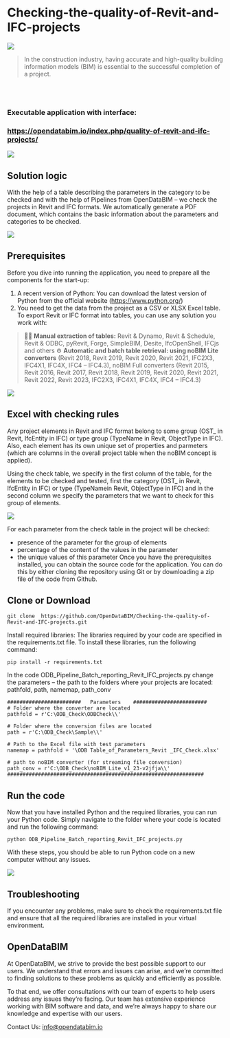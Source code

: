 # Checking-the-quality-of-Revit-and-IFC-projects

![](https://opendatabim.io/wp-content/uploads/2023/02/projects-data-2.gif)

> In the construction industry, having accurate and high-quality building information models (BIM) is essential to the successful completion of a project. 

<br></br>
### Executable application with interface:
### https://opendatabim.io/index.php/quality-of-revit-and-ifc-projects/

![](https://opendatabim.io/wp-content/uploads/2023/02/UicheckUP.png)


## Solution logic
With the help of a table describing the parameters in the category to be checked and with the help of Pipelines from OpenDataBIM – we check the projects in Revit and IFC formats. We automatically generate a PDF document, which contains the basic information about the parameters and categories to be checked.

![](https://opendatabim.io/wp-content/uploads/2023/02/Solution-Check-Data-Revit-IFC.gif)

## Prerequisites

Before you dive into running the application, you need to prepare all the components for the start-up:
1.  A recent version of Python: You can download the latest version of Python from the official website (https://www.python.org/)
2. You need to get the data from the project as a CSV or XLSX Excel table. To export Revit or IFC format into tables, you can use any solution you work with:

> 👨‍💻 **Manual extraction of tables:**
Revit & Dynamo, Revit & Schedule, Revit & ODBC, pyRevit, Forge, SimpleBIM, Desite, IfcOpenShell, IFCjs and others
> ⚙️ **Automatic and batch table retrieval: using noBIM Lite converters** (Revit 2018, Revit 2019, Revit 2020, Revit 2021, IFC2X3, IFC4X1, IFC4X, IFC4 – IFC4.3), noBIM Full converters (Revit 2015, Revit 2016, Revit 2017, Revit 2018, Revit 2019, Revit 2020, Revit 2021, Revit 2022, Revit 2023, IFC2X3, IFC4X1, IFC4X, IFC4 – IFC4.3)

![](https://opendatabim.io/wp-content/uploads/2023/02/github.com-OpenDataBIM-5.gif)

## Excel with checking rules
Any project elements in Revit and IFC format belong to some group (OST_ in Revit, IfcEntity in IFC) or type group (TypeName in Revit, ObjectType in IFC). Also, each element has its own unique set of properties and parmeters (which are columns in the overall project table when the noBIM concept is applied).

Using the check table, we specify in the first column of the table, for the elements to be checked and tested, first the category (OST_ in Revit, IfcEntity in IFC) or type (TypeNamein Revit, ObjectType in IFC) and in the second column we specify the parameters that we want to check for this group of elements.

![](https://opendatabim.io/wp-content/uploads/2023/02/Excel-Check-Revit-IFC-Project.gif)

For each parameter from the check table in the project will be checked:
- presence of the parameter for the group of elements
- percentage of the content of the values in the parameter
- the unique values of this parameter
Once you have the prerequisites installed, you can obtain the source code for the application. You can do this by either cloning the repository using Git or by downloading a zip file of the code from Github.

## Clone or Download



    git clone  https://github.com/OpenDataBIM/Checking-the-quality-of-Revit-and-IFC-projects.git

Install required libraries: The libraries required by your code are specified in the requirements.txt file. To install these libraries, run the following command:




    pip install -r requirements.txt

In the code ODB_Pipeline_Batch_reporting_Revit_IFC_projects.py change the parameters – the path to the folders where your projects are located: pathfold, path, namemap, path_conv




    ########################   Parameters    ########################
    # Folder where the converter are located
    pathfold = r'C:\ODB_Check\ODBCheck\\'
    
    # Folder where the conversion files are located
    path = r'C:\ODB_Check\Sample\\'
    
    # Path to the Excel file with test parameters
    namemap = pathfold + '\ODB Table_of_Parameters_Revit _IFC_Check.xlsx'
    
    # path to noBIM converter (for streaming file conversion)
    path_conv = r'C:\ODB_Check\noBIM_Lite_v1_23-v2jfja\\'
    ################################################################


## Run the code


Now that you have installed Python and the required libraries, you can run your Python code. Simply navigate to the folder where your code is located and run the following command:


    python ODB_Pipeline_Batch_reporting_Revit_IFC_projects.py
    
With these steps, you should be able to run Python code on a new computer without any issues.

![](https://opendatabim.io/wp-content/uploads/2023/02/Excel-Check-Revit-IFC-Project.gif)

## Troubleshooting

 If you encounter any problems, make sure to check the requirements.txt file and ensure that all the required libraries are installed in your virtual environment.

## OpenDataBIM

 At OpenDataBIM, we strive to provide the best possible support to our users. We understand that errors and issues can arise, and we’re committed to finding solutions to these problems as quickly and efficiently as possible.

To that end, we offer consultations with our team of experts to help users address any issues they’re facing. Our team has extensive experience working with BIM software and data, and we’re always happy to share our knowledge and expertise with our users.

Contact Us: info@opendatabim.io
